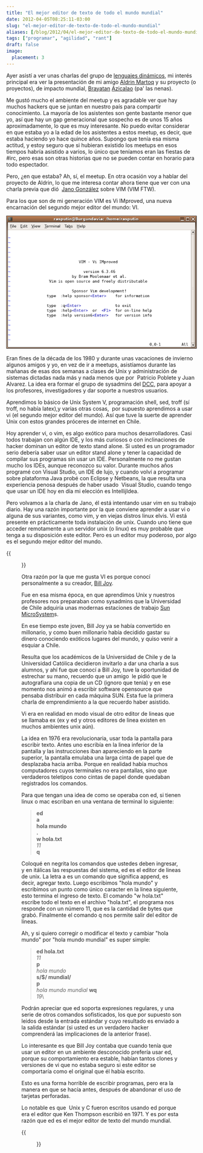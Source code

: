 ```yaml
---
title: "El mejor editor de texto de todo el mundo mundial"
date: 2012-04-05T08:25:11-03:00
slug: "el-mejor-editor-de-texto-de-todo-el-mundo-mundial"
aliases: [/blog/2012/04/el-mejor-editor-de-texto-de-todo-el-mundo-mundial.html]
tags: ["programar", "agilidad", "rant"]
draft: false
image:
  placement: 3
---
```

Ayer asistí a ver unas charlas del grupo de [lenguajes
dinámicos](http://www.meetup.com/dynlangchile/), mi interés principal
era ver la presentación de mi amigo [Aldrin Martoq](http://aldrin.martoq.cl/) y su proyecto (o proyectos), de
impacto mundial, [Brayatan](https://github.com/aldrinmartoq/brayatan)
[Azicalao](https://github.com/aldrinmartoq/azikalao-lang) (pa\' las
nenas).

Me gustó mucho el ambiente del meetup y es agradable ver que hay muchos
hackers que se juntan en nuestro país para compartir conocimiento. La
mayoría de los asistentes son gente bastante menor que yo, así que hay
un gap generacional que sospecho es de unos 15 años aproximadamente, lo
que es muy interesante. No puedo evitar considerar en que estaba yo a la
edad de los asistentes a estos meetup, es decir, que estaba haciendo yo
hace quince años. Supongo que tenía esa misma actitud, y estoy seguro
que si hubieran existido los meetups en esos tiempos habría asistido a
varios, lo único que teníamos eran las fiestas de \#irc, pero esas son
otras historias que no se pueden contar en horario para todo espectador.

Pero, ¿en que estaba? Ah, sí, el meetup. En otra ocasión voy a hablar
del proyecto de Aldrin, lo que me interesa contar ahora tiene que ver
con una charla previa que dió  [Jano González](https://twitter.com/#!/janogonzalez/) sobre VIM (VIM FTW).

Para los que son de mi generación VIM es Vi IMproved, una nueva
encarnación del segundo mejor editor del mundo: VI.

![](vim.png)

Eran fines de la década de los 1980 y durante unas vacaciones de
invierno algunos amigos y yo, en vez de ir a meetups, asistíamos durante
las mañanas de esas dos semanas a clases de Unix y administración de
sistemas dictadas nada más y nada menos que por  Patricio Poblete y Juan
Alvarez. La idea era formar el grupo de sysadmins del
[DCC](http://www.dcc.uchile.cl/), para apoyar a los profesores,
investigadores y dar soporte a nuestros usuarios.

Aprendimos lo básico de Unix System V, programación shell, sed, troff
(sí troff, no había latex),y varias otras cosas,  por supuesto
aprendimos a usar vi (el segundo mejor editor del mundo). Así que tuve
la suerte de aprender Unix con estos grandes próceres de internet en
Chile.

Hoy aprender vi, o vim, es algo exótico para muchos desarrolladores.
Casi todos trabajan con algún IDE, y los más curiosos o con
inclinaciones de hacker dominan un editor de texto stand alone. Si usted
es un programador serio debería saber usar un editor stand alone y tener
la capacidad de compilar sus programas sin usar un IDE. Personalmente no
me gustan mucho los IDEs, aunque reconozco su valor. Durante muchos años
programé con Visual Studio, un IDE de lujo, y cuando volví a programar
sobre plataforma Java probé con Eclipse y Netbeans, la que resulta una
experiencia penosa después de haber usado  Visual Studio, cuando tengo
que usar un IDE hoy en día mi elección es IntellijIdea.

Pero volvamos a la charla de Jano, él está intentando usar vim en su
trabajo diario. Hay una razón importante por la que conviene aprender a
usar vi o alguna de sus variantes, como vim, y en viejas distros linux
elvis. Vi está presente en prácticamente toda instalación de unix.
Cuando uno tiene que acceder remotamente a un servidor unix (o linux) es
muy probable que tenga a su disposición este editor. Pero es un editor
muy poderoso, por algo es el segundo mejor editor del mundo.

{{<figure caption="Bill Joy co fundador de Sun MicroSystems, creador de Vi la leyenda dice que reescribió el kernel de BSD en un fin de semana" src="Bill_joy.jpg">}}

Otra razón por la que me gusta VI es porque conocí personalmente a su
creador, [Bill Joy](http://en.wikipedia.org/wiki/Bill_Joy).

Fue en esa misma época, en que aprendimos Unix y nuestros profesores nos
preparaban como sysadmins que la Universidad de Chile adquiría unas
modernas estaciones de trabajo [Sun
MicroSystem](http://en.wikipedia.org/wiki/Sun_Microsystems)s.

En ese tiempo este joven, Bill Joy ya se había convertido en millonario,
y como buen millonario había decidido gastar su dinero conociendo
exóticos lugares del mundo, y quiso venir a esquiar a Chile.

Resulta que los académicos de la Universidad de Chile y de la
Universidad Católica decidieron invitarlo a dar una charla a sus
alumnos, y ahí fue que conocí a Bill Joy, tuve la oportunidad de
estrechar su mano, recuerdo que un amigo  le pidió que le autografiara
una copia de un CD (ignoro que tenía) y en ese momento nos animó a
escribir software opensource que pensaba distribuir en cada máquina SUN.
Esta fue la primera charla de emprendimiento a la que recuerdo haber
asistido.

Vi era en realidad en modo visual de otro editor de lineas que se
llamaba ex (ex y ed y otros editores de linea existen en muchos
ambientes unix aún).

La idea en 1976 era revolucionaria, usar toda la pantalla para escribir
texto. Antes uno escribía en la linea inferior de la pantalla y las
instrucciones iban apareciendo en la parte superior, la pantalla emulaba
una larga cinta de papel que de desplazaba hacia arriba. Porque en
realidad había muchos computadores cuyos terminales no era pantallas,
sino que verdaderos teletipos cono cintas de papel donde quedaban
registrados los comandos.

Para que tengan una idea de como se operaba con ed, si tienen linux o
mac escriban en una ventana de terminal lo siguiente:

> **ed**\
**a**\
**hola mundo**\
**.**\
**w hola.txt**\
*11*\
**q**


Coloqué en negrita los comandos que ustedes deben ingresar, y en
itálicas las respuestas del sistema, ed es el editor de lineas de unix.
La letra a es un comando que significa append, es decir, agregar texto.
Luego escribimos "hola mundo" y escribimos un punto como único
caracter en la linea siguiente, esto termina el ingreso de texto. El
comando "w hola.txt" escribe todo el texto en el archivo "hola.txt",
el programa nos responde con un número 11, que es la cantidad de bytes
que grabó. Finalmente el comando q nos permite salir del editor de
lineas.

Ah, y si quiero corregir o modificar el texto y cambiar "hola mundo"
por "hola mundo mundial" es super simple:

> **ed hola.txt**\
> *11*\
> **p**\
> *hola mundo*\
> **s/\$/ mundial/**\
> **p**\
> *hola mundo mundial*
> **wq**\
> *19*\

Podrán apreciar que ed soporta expresiones regulares, y una serie de
otros comandos sofisticados, los que por supuesto son leidos desde la
entrada estándar y cuyo resultado es enviado a la salida estándar (si
usted es un verdadero hacker comprenderá las implicaciones de la
anterior frase).

Lo interesante es que Bill Joy contaba que cuando tenía que usar un
editor en un ambiente desconocido prefería usar ed, porque su
comportamiento era estable, habían tantos clones y versiones de vi que
no estaba seguro si este editor se comportaría como el original que él
había escrito.

Esto es una forma horrible de escribir programas, pero era la manera en
que se hacía antes, después de abandonar el uso de tarjetas perforadas.

Lo notable es que  Unix y C fueron escritos usando ed porque era el
editor que Ken Thompson escribió en 1971. Y es por esta razón que ed es
el mejor editor de texto del mundo mundial.

{{<figure caption="Ken y Dennis trabajando en una PDP-7" src="pdp-7.jpg">}}